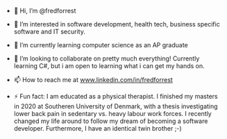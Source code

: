 - 👋 Hi, I’m @fredforrest
- 👀 I’m interested in software development, health tech, business specific software and IT security.
- 🌱 I’m currently learning computer science as an AP graduate
- 💞️ I’m looking to collaborate on pretty much everything! Currently learning C#, but i am open to learning what i can get my hands on.
- 📫 How to reach me at www.linkedin.com/in/fredforrest

- ⚡ Fun fact: I am educated as a physical therapist. I finished my masters in 2020 at Southeren University of Denmark, with a thesis investigating lower back pain in sedentary vs. heavy labour work forces. I recently changed my life around to follow my dream of becoming a software developer. Furthermore, I have an identical twin brother ;-)

<!---
fredforrest/fredforrest is a ✨ special ✨ repository because its `README.md` (this file) appears on your GitHub profile.
You can click the Preview link to take a look at your changes.
--->
